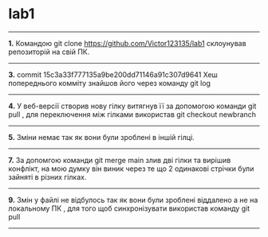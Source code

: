 # lab1
***
**1.** Командою git clone https://github.com/Victor123135/lab1 склоунував репозиторій на свій ПК.
***
**3.** commit 15c3a33f777135a9be200dd71146a91c307d9641 Хеш попереднього комміту знайшов його через команду git log
***
**4.** У веб-версії створив нову гілку витягнув її за допомогою команди git pull , для переключення між гілками використав git checkout newbranch
***
**5.** Зміни немає так як вони були зроблені в іншій гілці.
***
**7.** За допомгою команди git merge main злив дві гілки та вирішив конфлікт, на мою думку він виник через те що 2 одинакові стрічки були зайняті в різних гілках.
***
**9.** Змін у файлі не відбулось так як вони були зроблені віддалено а не на локальному ПК , для того щоб синхронізувати використав команду git pull
***